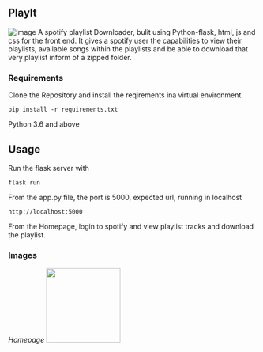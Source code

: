 ## PlayIt
![image](https://drive.google.com/file/d/10TuqhW0HPxNEfns12Wi6NX-tQ5w_PZqE)
A spotify playlist Downloader, bulit using Python-flask, html, js and css for the front end. It gives a spotify user the capabilities to view their playlists, available songs within the playlists and be able to download that very playlist inform of a zipped folder. 

### Requirements

Clone the Repository and install the reqirements ina virtual environment.


```
pip install -r requirements.txt
```
 Python 3.6 and above

 ## Usage

 Run the flask server with

 ```
 flask run
 ```

 From the app.py file, the port is 5000, expected url, running in localhost
 ```
 http://localhost:5000
 ```

From the Homepage, login to spotify and view playlist tracks and download the playlist.

### Images

*Homepage*
<img src="https://drive.google.com/file/d/1K6FVTYOTyNW_wAj0MJlgCojFb8HydO26/" placeholder="logo.png" style="width: 150px;">

